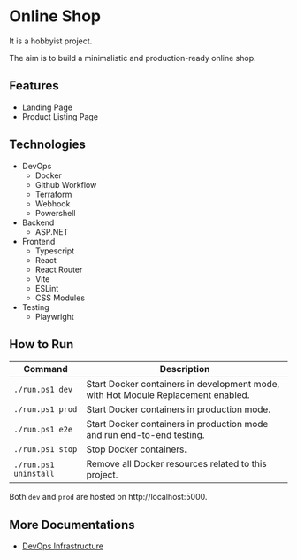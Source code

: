 # Online Shop

It is a hobbyist project.

The aim is to build a minimalistic and production-ready online shop.

## Features
- Landing Page
- Product Listing Page

## Technologies
- DevOps
  - Docker
  - Github Workflow
  - Terraform
  - Webhook
  - Powershell
- Backend
  - ASP.NET
- Frontend
  - Typescript
  - React
  - React Router
  - Vite
  - ESLint
  - CSS Modules
- Testing
  - Playwright

## How to Run

| Command               | Description                                                                             |
| ----------------------| --------------------------------------------------------------------------------------- |
| `./run.ps1 dev`       | Start Docker containers in development mode, with Hot Module Replacement enabled.       |
| `./run.ps1 prod`      | Start Docker containers in production mode.                                             |
| `./run.ps1 e2e`       | Start Docker containers in production mode and run end-to-end testing.                  |
| `./run.ps1 stop`      | Stop Docker containers.                                                                 |
| `./run.ps1 uninstall` | Remove all Docker resources related to this project.                                    |

Both `dev` and `prod` are hosted on http://localhost:5000.

## More Documentations

- [DevOps Infrastructure](./infra/README.md)
